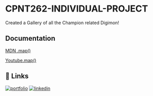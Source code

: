 
# CPNT262-INDIVIDUAL-PROJECT


Created a Gallery of all the Champion related Digimon! 
## Documentation

[MDN .map()](https://developer.mozilla.org/en-US/docs/Web/JavaScript/Reference/Global_Objects/Array/map)

[Youtube.map() ](https://www.youtube.com/watch?v=G6J2kl1aVao&t=147s)





## 🔗 Links
[![portfolio](https://img.shields.io/badge/my_portfolio-000?style=for-the-badge&logo=ko-fi&logoColor=white)](https://github.com/cordellec)
[![linkedin](https://img.shields.io/badge/linkedin-0A66C2?style=for-the-badge&logo=linkedin&logoColor=white)](https://www.linkedin.com/in/cordelle-joseph/)


